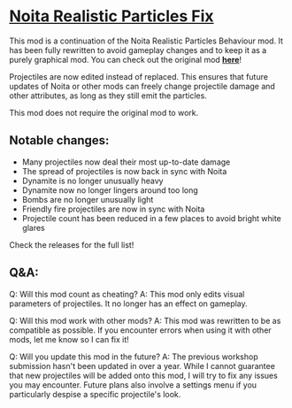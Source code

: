# [Noita Realistic Particles Fix](https://steamcommunity.com/sharedfiles/filedetails/?id=3386002831)
This mod is a continuation of the Noita Realistic Particles Behaviour mod.
It has been fully rewritten to avoid gameplay changes and to keep it as a purely graphical mod.
You can check out the original mod **[here](https://steamcommunity.com/sharedfiles/filedetails/?id=2584468574)**!

Projectiles are now edited instead of replaced. This ensures that future updates of Noita or other mods can freely change projectile damage and other attributes, as long as they still emit the particles.

This mod does not require the original mod to work.

## Notable changes:
- Many projectiles now deal their most up-to-date damage
- The spread of projectiles is now back in sync with Noita
- Dynamite is no longer unusually heavy
- Dynamite now no longer lingers around too long
- Bombs are no longer unusually light
- Friendly fire projectiles are now in sync with Noita
- Projectile count has been reduced in a few places to avoid bright white glares

Check the releases for the full list!

## Q&A:

Q: Will this mod count as cheating?
A: This mod only edits visual parameters of projectiles. It no longer has an effect on gameplay.

Q: Will this mod work with other mods?
A: This mod was rewritten to be as compatible as possible. If you encounter errors when using it with other mods, let me know so I can fix it!

Q: Will you update this mod in the future?
A: The previous workshop submission hasn't been updated in over a year. While I cannot guarantee that new projectiles will be added onto this mod, I will try to fix any issues you may encounter. Future plans also involve a settings menu if you particularly despise a specific projectile's look.